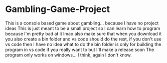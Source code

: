 # Gambling-Game-Project
This is a console based game about gambling... because I have no project ideas
This is just meant to be a small project so I can learn how to program because I'm pretty bad at it 
lmao
also make sure that when you download it you also create a bin folder and vs code should do the rest, if you don't use vs code then I have no idea what to do
the bin folder is only for building the program in vs code if you really want to but I'll make a release soon
The program only works on windows... I think, again I don't know.
